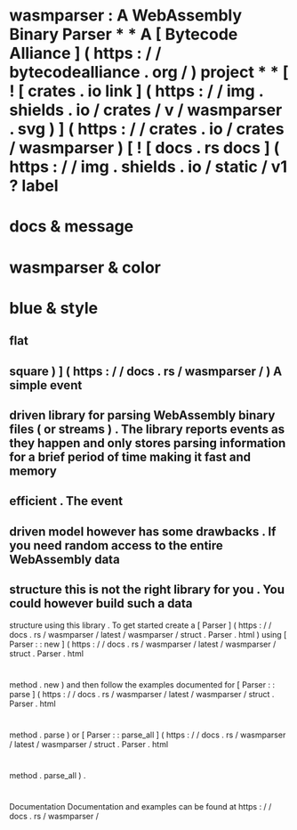 #
wasmparser
:
A
WebAssembly
Binary
Parser
*
*
A
[
Bytecode
Alliance
]
(
https
:
/
/
bytecodealliance
.
org
/
)
project
*
*
[
!
[
crates
.
io
link
]
(
https
:
/
/
img
.
shields
.
io
/
crates
/
v
/
wasmparser
.
svg
)
]
(
https
:
/
/
crates
.
io
/
crates
/
wasmparser
)
[
!
[
docs
.
rs
docs
]
(
https
:
/
/
img
.
shields
.
io
/
static
/
v1
?
label
=
docs
&
message
=
wasmparser
&
color
=
blue
&
style
=
flat
-
square
)
]
(
https
:
/
/
docs
.
rs
/
wasmparser
/
)
A
simple
event
-
driven
library
for
parsing
WebAssembly
binary
files
(
or
streams
)
.
The
library
reports
events
as
they
happen
and
only
stores
parsing
information
for
a
brief
period
of
time
making
it
fast
and
memory
-
efficient
.
The
event
-
driven
model
however
has
some
drawbacks
.
If
you
need
random
access
to
the
entire
WebAssembly
data
-
structure
this
is
not
the
right
library
for
you
.
You
could
however
build
such
a
data
-
structure
using
this
library
.
To
get
started
create
a
[
Parser
]
(
https
:
/
/
docs
.
rs
/
wasmparser
/
latest
/
wasmparser
/
struct
.
Parser
.
html
)
using
[
Parser
:
:
new
]
(
https
:
/
/
docs
.
rs
/
wasmparser
/
latest
/
wasmparser
/
struct
.
Parser
.
html
#
method
.
new
)
and
then
follow
the
examples
documented
for
[
Parser
:
:
parse
]
(
https
:
/
/
docs
.
rs
/
wasmparser
/
latest
/
wasmparser
/
struct
.
Parser
.
html
#
method
.
parse
)
or
[
Parser
:
:
parse_all
]
(
https
:
/
/
docs
.
rs
/
wasmparser
/
latest
/
wasmparser
/
struct
.
Parser
.
html
#
method
.
parse_all
)
.
#
#
Documentation
Documentation
and
examples
can
be
found
at
https
:
/
/
docs
.
rs
/
wasmparser
/
